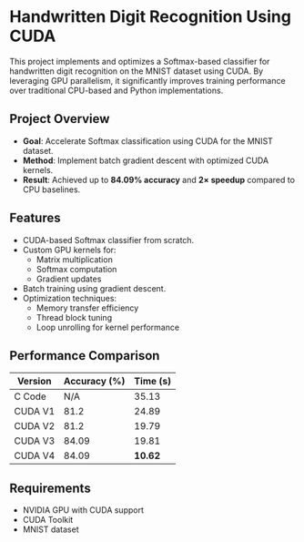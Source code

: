 # Handwritten Digit Recognition Using CUDA

This project implements and optimizes a Softmax-based classifier for handwritten digit recognition on the MNIST dataset using CUDA. By leveraging GPU parallelism, it significantly improves training performance over traditional CPU-based and Python implementations.

## Project Overview

- **Goal**: Accelerate Softmax classification using CUDA for the MNIST dataset.
- **Method**: Implement batch gradient descent with optimized CUDA kernels.
- **Result**: Achieved up to **84.09% accuracy** and **2× speedup** compared to CPU baselines.

## Features

- CUDA-based Softmax classifier from scratch.
- Custom GPU kernels for:
  - Matrix multiplication
  - Softmax computation
  - Gradient updates
- Batch training using gradient descent.
- Optimization techniques:
  - Memory transfer efficiency
  - Thread block tuning
  - Loop unrolling for kernel performance

## Performance Comparison

| Version         | Accuracy (%) | Time (s)    |
|----------------|--------------|-------------|
| C Code         | N/A          | 35.13       |
| CUDA V1        | 81.2         | 24.89       |
| CUDA V2        | 81.2         | 19.79       |
| CUDA V3        | 84.09        | 19.81       |
| CUDA V4        | 84.09        | **10.62**    |



## Requirements

- NVIDIA GPU with CUDA support
- CUDA Toolkit
- MNIST dataset

